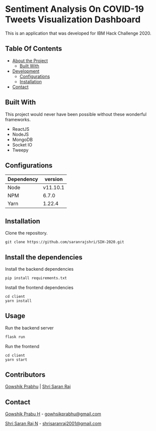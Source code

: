 # Sentiment Analysis On COVID-19 Tweets Visualization Dashboard

This is an application that was developed for IBM Hack Challenge 2020.

## Table Of Contents
 - [About the Project]()
    - [Built With](#builtwith)
 - [Development]()
   - [Configurations](#configurations)
   - [Installation](#installation)
 - [Contact](#contact)



## Built With

This project would never have been possible without these wonderful frameworks.

- ReactJS
- NodeJS
- MongoDB
- Socket IO
- Tweepy


## Configurations

Dependency | version 
--- | --- | 
Node | v11.10.1
NPM | 6.7.0
Yarn | 1.22.4

## Installation

Clone the repository.

```
git clone https://github.com/saranrajshri/SIH-2020.git
```

## Install the dependencies

Install the backend dependencies

```bash
pip install requirements.txt
```

Install the frontend dependencies

```
cd client
yarn install
```

## Usage

Run the backend server
```python
flask run
```

Run the frontend 
```
cd client
yarn start
```

## Contributors
[Gowshik Prabhu](https://github.com/GowshikPrabhu) | [Shri Saran Raj](https://github.com/saranrajshri)

## Contact
[Gowshik Prabu H]() - gowhsikprabhu@gmail.com

[Shri Saran Raj N]() - shrisaranraj2001@gmail.com
 
